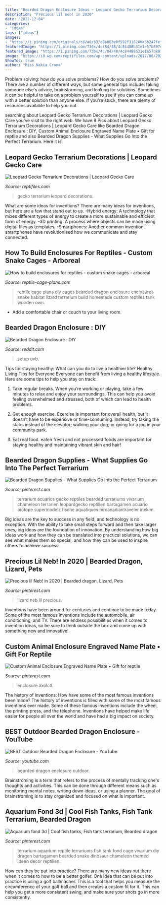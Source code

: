 ```yaml
---
title: "Bearded Dragon Enclosure Ideas ~ Leopard Gecko Terrarium Decorations"
description: "Precious lil neb! in 2020"
date: "2022-12-04"
categories:
- "ideas"
tags: ["ideas"]
images:
- "https://i.pinimg.com/originals/c8/a8/63/c8a863e8f592f316248a6b247fefce18.jpg"
featuredImage: "https://i.pinimg.com/736x/4c/84/48/4c84488b31e1e57b89742507fbde0c15.jpg"
featured_image: "https://i.pinimg.com/736x/4c/84/48/4c84488b31e1e57b89742507fbde0c15.jpg"
image: "https://i0.wp.com/reptifiles.com/wp-content/uploads/2017/06/292J.jpg?fit=905%2C569&amp;ssl=1"
ShowToc: true
author: "Miss Nakia Crona"
---
```



Problem solving: how do you solve problems?
How do you solve problems? There are a number of different ways, but some general tips include: taking someone else's advice, brainstorming, and looking for solutions. Sometimes it can be helpful to take on a problem yourself to see if you can come up with a better solution than anyone else. If you're stuck, there are plenty of resources available to help you out.

	

		
searching about Leopard Gecko Terrarium Decorations | Leopard Gecko Care you've visit to the right web. We have 8 Pics about Leopard Gecko Terrarium Decorations | Leopard Gecko Care like Bearded Dragon Enclosure : DIY, Custom Animal Enclosure Engraved Name Plate • Gift for reptile and also Bearded Dragon Supplies - What Supplies Go Into the Perfect Terrarium. Here it is:
		
    
## Leopard Gecko Terrarium Decorations | Leopard Gecko Care

<img loading=lazy src="https://i0.wp.com/reptifiles.com/wp-content/uploads/2017/06/292J.jpg?fit=905%2C569&amp;ssl=1" onerror="this.onerror=null;this.src='https://tse2.mm.bing.net/th?id=OIP.E6oFtKJ2jR_0xljWiM8JsAHaEq&amp;pid=15.1';" alt="Leopard Gecko Terrarium Decorations | Leopard Gecko Care">

_Source: reptifiles.com_

>gecko terrarium leopard decorations. 

	

What are some ideas for inventions?
There are many ideas for inventions, but here are a few that stand out to us. 
-Hybrid energy: A technology that mixes different types of energy to create a more sustainable and efficient form of energy.
-3D printing: A process where objects can be made using digital files as templates.
-Smartphones: Another common invention, smartphones have revolutionized how we communicate and stay connected.

    
## How To Build Enclosures For Reptiles - Custom Snake Cages - Arboreal

<img loading=lazy src="https://www.reptile-cage-plans.com/gallery/galimages/Misc001.jpg" onerror="this.onerror=null;this.src='https://tse2.mm.bing.net/th?id=OIP.6tljcDk9qseXY_MXcFBtFAHaFj&amp;pid=15.1';" alt="How to build enclosures for reptiles - custom snake cages - arboreal">

_Source: reptile-cage-plans.com_

>reptile cage plans diy cages bearded dragon enclosure enclosures snake habitat lizard terrarium build homemade custom reptiles tank wooden own. 

	

- Add a comfortable chair or couch to your living room.

    
## Bearded Dragon Enclosure : DIY

<img loading=lazy src="https://external-preview.redd.it/qOuWjlkIF_S_S8Sx50KVx9A2C5X9hjRvsx-lbYhQH4o.jpg?auto=webp&amp;s=2e33a813a5fe4b0ebb6c016619780fe5703de8f2" onerror="this.onerror=null;this.src='https://tse4.mm.bing.net/th?id=OIP.GF7In8VPhJyMTnx60KhR9gHaJ4&amp;pid=15.1';" alt="Bearded Dragon Enclosure : DIY">

_Source: reddit.com_

>setup uvb. 

	

Tips for staying healthy: What can you do to live a healthier life?
Healthy Living Tips for Everyone
Everyone can benefit from living a healthy lifestyle. Here are some tips to help you stay on track:

1. Take regular breaks. When you’re working or playing, take a few minutes to relax and enjoy your surroundings. This can help you avoid feeling overwhelmed and stressed, both of which can lead to health problems.

2. Get enough exercise. Exercise is important for overall health, but it doesn’t have to be expensive or time-consuming. Instead, try taking the stairs instead of the elevator; walking your dog; or going for a jog in your community park.

3. Eat real food. eaten fresh and not processed foods are important for staying healthy and maintaining vibrant skin and hair!

    
## Bearded Dragon Supplies - What Supplies Go Into The Perfect Terrarium

<img loading=lazy src="https://i.pinimg.com/originals/c8/a8/63/c8a863e8f592f316248a6b247fefce18.jpg" onerror="this.onerror=null;this.src='https://tse2.mm.bing.net/th?id=OIP._MXvW2qlM8i2FKbfgcJ_ugHaJ4&amp;pid=15.1';" alt="Bearded Dragon Supplies - What Supplies Go Into the Perfect Terrarium">

_Source: pinterest.com_

>terrarium acuarios gecko reptiles bearded terrariums vivarium chameleon terrarien leopardgecko reptilien bartagamen acuario biotope supermodelz fische aquatiques mrcanadiantraveler inekim. 

	

Big ideas are the key to success in any field, and technology is no exception. With the ability to take small steps forward and then take larger ones, big ideas are the foundation of innovation. By understanding how big ideas work and how they can be translated into practical solutions, we can see what makes them so special, and how they can be used to inspire others to achieve success.

    
## Precious Lil Neb! In 2020 | Bearded Dragon, Lizard, Pets

<img loading=lazy src="https://i.pinimg.com/736x/4c/84/48/4c84488b31e1e57b89742507fbde0c15.jpg" onerror="this.onerror=null;this.src='https://tse1.mm.bing.net/th?id=OIP.uDuTYkcZ_EQ2CQVbS1MdMQHaJ3&amp;pid=15.1';" alt="Precious lil Neb! in 2020 | Bearded dragon, Lizard, Pets">

_Source: pinterest.com_

>lizard neb lil precious. 

	

Inventions have been around for centuries and continue to be made today. Some of the most famous inventions include the automobile, air conditioning, and TV. There are endless possibilities when it comes to invention ideas, so be sure to think outside the box and come up with something new and innovative!

    
## Custom Animal Enclosure Engraved Name Plate • Gift For Reptile

<img loading=lazy src="https://i.pinimg.com/736x/7e/ed/72/7eed7242996acdeb990bcf263b314379.jpg" onerror="this.onerror=null;this.src='https://tse3.mm.bing.net/th?id=OIP.hdFRMqt2DMP1UHasmJRhDwHaHa&amp;pid=15.1';" alt="Custom Animal Enclosure Engraved Name Plate • Gift for reptile">

_Source: pinterest.com_

>enclosure axolotl. 

	

The history of inventions: How have some of the most famous inventions been made?
The history of inventions is filled with some of the most famous inventions ever made. Some of these famous inventions include the wheel, the printing press, and the telephone. Inventions have helped make life easier for people all over the world and have had a big impact on society.

    
## BEST Outdoor Bearded Dragon Enclosure - YouTube

<img loading=lazy src="http://i.ytimg.com/vi/uTrKz5gWP6Q/maxresdefault.jpg" onerror="this.onerror=null;this.src='https://tse4.mm.bing.net/th?id=OIP.dFIsfWu57P22p7BDSN3NrQHaEK&amp;pid=15.1';" alt="BEST Outdoor Bearded Dragon Enclosure - YouTube">

_Source: youtube.com_

>bearded dragon enclosure outdoor. 

	

Brainstroming is a term that refers to the process of mentally tracking one's thoughts and activities. This can be done through different means such as monitoring mental notes, writing down ideas, or using a planner. The goal of brainstroming is to stay organized and focused on what is important.

    
## Aquarium Fond 3d | Cool Fish Tanks, Fish Tank Terrarium, Bearded Dragon

<img loading=lazy src="https://i.pinimg.com/736x/d9/2c/51/d92c51dc8298fdf8d10fc36c6b21042a.jpg" onerror="this.onerror=null;this.src='https://tse3.mm.bing.net/th?id=OIP.x4CjV1DUaAcapf332ecDDgHaJ3&amp;pid=15.1';" alt="Aquarium fond 3d | Cool fish tanks, Fish tank terrarium, Bearded dragon">

_Source: pinterest.com_

>terrarium aquarium reptile terrariums fish tank fond cage vivarium diy dragon bartagamen bearded snake dinosaur chameleon themed ideen decor reptilien. 

	

How can they be put into practice?
There are many new ideas out there when it comes to how to be a better golfer. One idea that can be put into practice is using a golf ballmacher. This is a tool that helps you measure the circumference of your golf ball and then creates a custom fit for it. This can help you get a more consistent swing, and make sure your shots go in more consistently.

